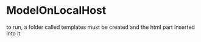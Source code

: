 # ModelOnLocalHost
to run, a folder called templates must be created and the html part inserted into it

